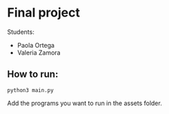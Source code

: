 # Final project

Students:
- Paola Ortega
- Valeria Zamora

## How to run:
`python3 main.py`

Add the programs you want to run in the assets folder.
